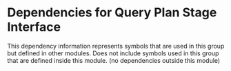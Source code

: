 
# Dependencies for Query Plan Stage Interface
This dependency information represents symbols that are used in this group but defined in other modules.  Does not include symbols used in this group that are defined inside this module.
(no dependencies outside this module)
